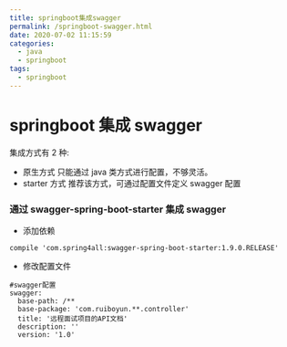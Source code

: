 ```yaml
---
title: springboot集成swagger
permalink: /springboot-swagger.html
date: 2020-07-02 11:15:59
categories:
  - java
  - springboot
tags:
  - springboot
---
```


# springboot 集成 swagger

集成方式有 2 种:

- 原生方式
  只能通过 java 类方式进行配置，不够灵活。
- starter 方式
  推荐该方式，可通过配置文件定义 swagger 配置

### 通过 swagger-spring-boot-starter 集成 swagger

- 添加依赖

```
compile 'com.spring4all:swagger-spring-boot-starter:1.9.0.RELEASE'
```

- 修改配置文件

```
#swagger配置
swagger:
  base-path: /**
  base-package: 'com.ruiboyun.**.controller'
  title: '远程面试项目的API文档'
  description: ''
  version: '1.0'
```

